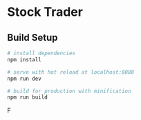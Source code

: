 # Stock Trader

## Build Setup

``` bash
# install dependencies
npm install

# serve with hot reload at localhost:8080
npm run dev

# build for production with minification
npm run build
```

F